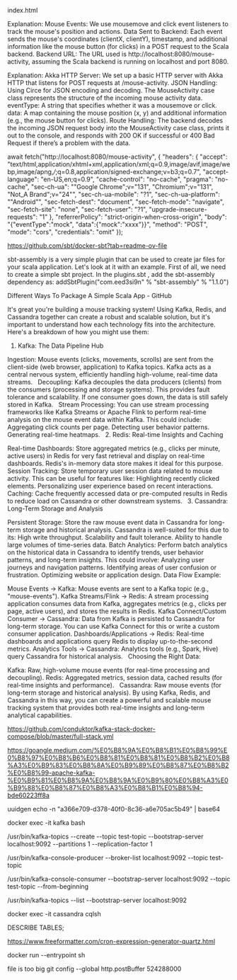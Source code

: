index.html

Explanation:
Mouse Events: We use mousemove and click event listeners to track the mouse's position and actions.
Data Sent to Backend: Each event sends the mouse's coordinates (clientX, clientY), timestamp, and additional information like the mouse button (for clicks) in a POST request to the Scala backend.
Backend URL: The URL used is http://localhost:8080/mouse-activity, assuming the Scala backend is running on localhost and port 8080.



Explanation:
Akka HTTP Server: We set up a basic HTTP server with Akka HTTP that listens for POST requests at /mouse-activity.
JSON Handling: Using Circe for JSON encoding and decoding. The MouseActivity case class represents the structure of the incoming mouse activity data.
eventType: A string that specifies whether it was a mousemove or click.
data: A map containing the mouse position (x, y) and additional information (e.g., the mouse button for clicks).
Route Handling: The backend decodes the incoming JSON request body into the MouseActivity case class, prints it out to the console, and responds with 200 OK if successful or 400 Bad Request if there’s a problem with the data.


await fetch("http://localhost:8080/mouse-activity", {
  "headers": {
    "accept": "text/html,application/xhtml+xml,application/xml;q=0.9,image/avif,image/webp,image/apng,*/*;q=0.8,application/signed-exchange;v=b3;q=0.7",
    "accept-language": "en-US,en;q=0.9",
    "cache-control": "no-cache",
    "pragma": "no-cache",
    "sec-ch-ua": "\"Google Chrome\";v=\"131\", \"Chromium\";v=\"131\", \"Not_A Brand\";v=\"24\"",
    "sec-ch-ua-mobile": "?1",
    "sec-ch-ua-platform": "\"Android\"",
    "sec-fetch-dest": "document",
    "sec-fetch-mode": "navigate",
    "sec-fetch-site": "none",
    "sec-fetch-user": "?1",
    "upgrade-insecure-requests": "1"
  },
  "referrerPolicy": "strict-origin-when-cross-origin",
  "body": "{\"eventType\":\"mock\", \"data\":{\"mock\":\"xxxx\"}}",
  "method": "POST",
  "mode": "cors",
  "credentials": "omit"
});


https://github.com/sbt/docker-sbt?tab=readme-ov-file


sbt-assembly is a very simple plugin that can be used to create jar files for your scala application. Let's look at it with an example. First of all, we need to create a simple sbt project. In the plugins.sbt , add the sbt-assembly dependency as: addSbtPlugin("com.eed3si9n" % "sbt-assembly" % "1.1.0")

Different Ways To Package A Simple Scala App - GitHub


It's great you're building a mouse tracking system! Using Kafka, Redis, and Cassandra together can create a robust and scalable solution, but it's important to understand how each technology fits into the architecture. Here's a breakdown of how you might use them:

1. Kafka: The Data Pipeline Hub

Ingestion: Mouse events (clicks, movements, scrolls) are sent from the client-side (web browser, application) to Kafka topics. Kafka acts as a central nervous system, efficiently handling high-volume, real-time data streams.  
Decoupling: Kafka decouples the data producers (clients) from the consumers (processing and storage systems). This provides fault tolerance and scalability. If one consumer goes down, the data is still safely stored in Kafka.  
Stream Processing: You can use stream processing frameworks like Kafka Streams or Apache Flink to perform real-time analysis on the mouse event data within Kafka. This could include:
Aggregating click counts per page.
Detecting user behavior patterns.
Generating real-time heatmaps.
 
2. Redis: Real-time Insights and Caching

Real-time Dashboards: Store aggregated metrics (e.g., clicks per minute, active users) in Redis for very fast retrieval and display on real-time dashboards. Redis's in-memory data store makes it ideal for this purpose.
Session Tracking: Store temporary user session data related to mouse activity. This can be useful for features like:
Highlighting recently clicked elements.
Personalizing user experience based on recent interactions.
Caching: Cache frequently accessed data or pre-computed results in Redis to reduce load on Cassandra or other downstream systems.  
3. Cassandra: Long-Term Storage and Analysis

Persistent Storage: Store the raw mouse event data in Cassandra for long-term storage and historical analysis. Cassandra is well-suited for this due to its:
High write throughput.
Scalability and fault tolerance.
Ability to handle large volumes of time-series data.
Batch Analytics: Perform batch analytics on the historical data in Cassandra to identify trends, user behavior patterns, and long-term insights. This could involve:
Analyzing user journeys and navigation patterns.
Identifying areas of user confusion or frustration.
Optimizing website or application design.
Data Flow Example:

Mouse Events -> Kafka: Mouse events are sent to a Kafka topic (e.g., "mouse-events").
Kafka Streams/Flink -> Redis: A stream processing application consumes data from Kafka, aggregates metrics (e.g., clicks per page, active users), and stores the results in Redis.
Kafka Connect/Custom Consumer -> Cassandra: Data from Kafka is persisted to Cassandra for long-term storage. You can use Kafka Connect for this or write a custom consumer application.
Dashboards/Applications -> Redis: Real-time dashboards and applications query Redis to display up-to-the-second metrics.
Analytics Tools -> Cassandra: Analytics tools (e.g., Spark, Hive) query Cassandra for historical analysis.  
Choosing the Right Data:

Kafka: Raw, high-volume mouse events (for real-time processing and decoupling).
Redis: Aggregated metrics, session data, cached results (for real-time insights and performance).  
Cassandra: Raw mouse events (for long-term storage and historical analysis).
By using Kafka, Redis, and Cassandra in this way, you can create a powerful and scalable mouse tracking system that provides both real-time insights and long-term analytical capabilities.


https://github.com/conduktor/kafka-stack-docker-compose/blob/master/full-stack.yml

https://goangle.medium.com/%E0%B8%9A%E0%B8%B1%E0%B8%99%E0%B8%97%E0%B8%B6%E0%B8%81%E0%B8%81%E0%B8%B2%E0%B8%A3%E0%B9%83%E0%B8%8A%E0%B9%89%E0%B8%87%E0%B8%B2%E0%B8%99-apache-kafka-%E0%B9%81%E0%B8%9A%E0%B8%9A%E0%B9%80%E0%B8%A3%E0%B9%88%E0%B8%87%E0%B8%A3%E0%B8%B1%E0%B8%94-bde60223ff8a

uuidgen
echo -n "a366e709-d378-40f0-8c36-a6e705ac5b49" | base64




docker exec -it kafka bash

/usr/bin/kafka-topics --create --topic test-topic --bootstrap-server localhost:9092 --partitions 1 --replication-factor 1

/usr/bin/kafka-console-producer --broker-list localhost:9092 --topic test-topic

/usr/bin/kafka-console-consumer --bootstrap-server localhost:9092 --topic test-topic --from-beginning

/usr/bin/kafka-topics --list --bootstrap-server localhost:9092


docker exec -it cassandra cqlsh

DESCRIBE TABLES;


https://www.freeformatter.com/cron-expression-generator-quartz.html


docker run --entrypoint sh <your-image-name>


file is too big
git config --global http.postBuffer 524288000